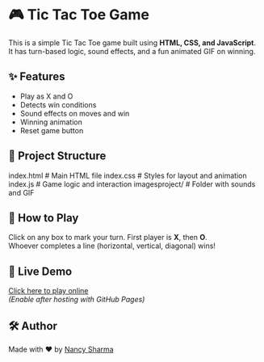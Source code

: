 # 🎮 Tic Tac Toe Game

This is a simple Tic Tac Toe game built using **HTML, CSS, and JavaScript**.  
It has turn-based logic, sound effects, and a fun animated GIF on winning.

## ✨ Features
- Play as X and O
- Detects win conditions
- Sound effects on moves and win
- Winning animation
- Reset game button

## 📁 Project Structure
index.html # Main HTML file
index.css # Styles for layout and animation
index.js # Game logic and interaction
imagesproject/ # Folder with sounds and GIF


## 🧠 How to Play
Click on any box to mark your turn. First player is **X**, then **O**.  
Whoever completes a line (horizontal, vertical, diagonal) wins!

## 🚀 Live Demo
[Click here to play online](https://nancysharmaa.github.io/Tic-Tac-toe/)  
*(Enable after hosting with GitHub Pages)*

## 🛠️ Author
Made with ❤️ by [Nancy Sharma](https://github.com/NancySharmaa)
